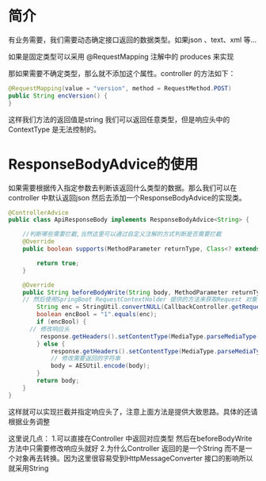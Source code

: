 # 简介
有业务需要，我们需要动态确定接口返回的数据类型。如果json 、text、xml 等…

如果是固定类型可以采用 @RequestMapping 注解中的 produces 来实现

那如果需要不确定类型，那么就不添加这个属性。controller 的方法如下：
```java
@RequestMapping(value = "version", method = RequestMethod.POST)
public String encVersion() {
}
```
这样我们方法的返回值是string 我们可以返回任意类型，但是响应头中的ContextType 是无法控制的。

# ResponseBodyAdvice的使用
如果需要根据传入指定参数去判断该返回什么类型的数据。那么我们可以在controller 中默认返回json 然后去添加一个ResponseBodyAdvice的实现类。
```java
@ControllerAdvice
public class ApiResponseBody implements ResponseBodyAdvice<String> {

    //判断哪些需要拦截,当然这里可以通过自定义注解的方式判断是否需要拦截
    @Override
    public boolean supports(MethodParameter returnType, Class<? extends HttpMessageConverter<?>> converterType) {

        return true;
    }

    @Override
    public String beforeBodyWrite(String body, MethodParameter returnType, MediaType selectedContentType, Class<? extends HttpMessageConverter<?>> selectedConverterType, ServerHttpRequest request, ServerHttpResponse response) {
    // 然后使用SpringBoot RequestContextHolder 提供的方法来获取Request 对象，来获取请求参数判断需要返回的对应类型
        String enc = StringUtil.convertNULL(CallbackController.getRequestAttributes().getAttribute(ApiResponseBody.ENC, SCOPE_REQUEST));
        boolean encBool = "1".equals(enc);
        if (encBool) {
      // 修改响应头   
         response.getHeaders().setContentType(MediaType.parseMediaType(MediaType.APPLICATION_JSON_UTF8_VALUE));
        } else {
            response.getHeaders().setContentType(MediaType.parseMediaType(MediaType.TEXT_XML_VALUE));
            // 修改需要返回的字符串
            body = AESUtil.encode(body);
        }
        return body;
    }
}

```
这样就可以实现拦截并指定响应头了，注意上面方法是提供大致思路。具体的还请根据业务调整

这里说几点：
1.可以直接在Controller 中返回对应类型 然后在beforeBodyWrite 方法中只需要修改响应头就好
2.为什么Controller 返回的是一个String 而不是一个对象再去转换。因为这里很容易受到HttpMessageConverter 接口的影响所以就采用String